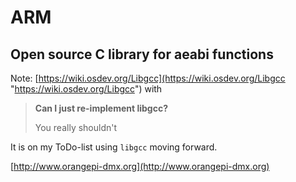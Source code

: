 # ARM
## Open source C library for aeabi functions

Note: [https://wiki.osdev.org/Libgcc](https://wiki.osdev.org/Libgcc "https://wiki.osdev.org/Libgcc")
with 

> **Can I just re-implement libgcc?**
>
>You really shouldn't

It is on my ToDo-list using `libgcc` moving forward.

[http://www.orangepi-dmx.org](http://www.orangepi-dmx.org)
 